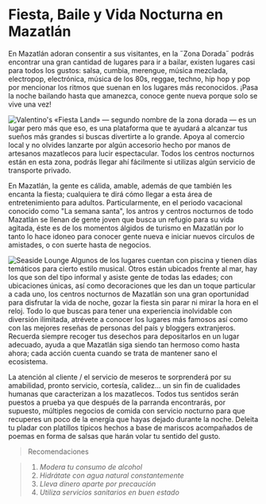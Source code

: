 # Fiesta, Baile y Vida Nocturna en Mazatlán #

En Mazatlán adoran consentir a sus visitantes, en la ˝Zona Dorada˝ podrás encontrar una gran cantidad de lugares para ir a bailar, existen lugares casi para todos los gustos: salsa, cumbia, merengue, música mezclada, electropop, electrónica, música de los 80s, reggae, techno, hip hop y pop por mencionar los ritmos que suenan en los lugares más reconocidos. ¡Pasa la noche bailando hasta que amanezca, conoce gente nueva porque solo se vive una vez!

![Valentino's](https://media-cdn.tripadvisor.com/media/photo-o/09/68/a5/bb/valentino-s-the-fiestaland.jpg)
«Fiesta Land» — segundo nombre de la zona dorada — es un lugar pero más que eso, es una plataforma que te ayudará a alcanzar tus sueños más grandes si buscas divertirte a lo grande. Apoya al comercio local y no olvides lanzarte por algún accesorio hecho por manos de artesanos mazatlecos para lucir espectacular. Todos los centros nocturnos están en esta zona, podrás llegar ahí fácilmente si utilizas algún servicio de transporte privado.


En Mazatlán, la gente es cálida, amable, además de que también les encanta la fiesta; cualquiera te dirá cómo llegar a esta área de entretenimiento para adultos. Particularmente, en el periodo vacacional conocido como "La semana santa", los antros y centros nocturnos de todo Mazatlán se llenan de gente joven que busca un refugio para su vida agitada, éste es de los momentos álgidos de turismo en Mazatlán por lo tanto lo hace idoneo para conocer gente nueva e iniciar nuevos círculos de amistades, o con suerte hasta de negocios.

![Seaside Lounge](https://media-cdn.tripadvisor.com/media/photo-o/03/ee/e3/19/joe-s-oyster-bar.jpg)
Algunos de los lugares cuentan con piscina y tienen días temáticos para cierto estilo musical. Otros están ubicados frente al mar, hay los que son del tipo informal y asiste gente de todas las edades; con ubicaciones únicas, así como decoraciones que les dan un toque particular a cada uno, los centros nocturnos de Mazatlán son una gran oportunidad para disfrutar la vida de noche, gozar la fiesta sin parar ni mirar la hora en el reloj. Todo lo que buscas para tener una experiencia inolvidable con diversión ilimitada, atrévete a conocer los lugares más famosos así como con las mejores reseñas de personas del país y bloggers extranjeros. Recuerda siempre recoger tus desechos para depositarlos en un lugar adecuado, ayuda a que Mazatlán siga siendo tan hermoso como hasta ahora; cada acción cuenta cuando se trata de mantener sano el ecosistema.

La atención al cliente / el servicio de meseros te sorprenderá por su amabilidad, pronto servicio, cortesía, calidez… un sin fin de cualidades humanas que caracterizan a los mazatlecos. Todos tus sentidos serán puestos a prueba ya que después de la parranda encontrarás, por supuesto, múltiples negocios de comida con servicio nocturno para que recuperes un poco de la energía que hayas dejado durante la noche. Deleita tu pladar con platillos típicos hechos a base de mariscos acompañados de poemas en forma de salsas que harán volar tu sentido del gusto.

> Recomendaciones

> 1. *Modera tu consumo de alcohol*
> 2. *Hidrátate con agua natural constantemente*
> 3. *Lleva dinero aparte por precaución*
> 4. *Utiliza servicios sanitarios en buen estado*
